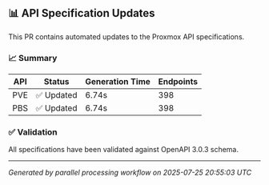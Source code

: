 ## 📊 API Specification Updates

This PR contains automated updates to the Proxmox API specifications.

### 📈 Summary

| API | Status | Generation Time | Endpoints |
|-----|--------|-----------------|-----------|
| PVE | ✅ Updated | 6.74s | 398 |
| PBS | ✅ Updated | 6.74s | 398 |

### ✅ Validation

All specifications have been validated against OpenAPI 3.0.3 schema.

---
*Generated by parallel processing workflow on 2025-07-25 20:55:03 UTC*
